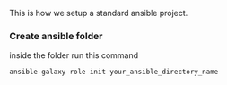 This is how we setup a standard ansible project.

### Create ansible folder
inside the folder run this command
```
ansible-galaxy role init your_ansible_directory_name
```
